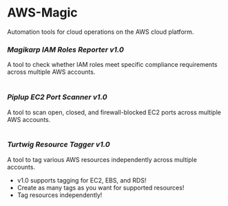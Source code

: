 # AWS-Magic
Automation tools for cloud operations on the AWS cloud platform.

### *Magikarp IAM Roles Reporter v1.0*
A tool to check whether IAM roles meet specific compliance requirements across multiple AWS accounts.
<br>
<br>

### *Piplup EC2 Port Scanner v1.0*
A tool to scan open, closed, and firewall-blocked EC2 ports across multiple AWS accounts.
<br>
<br>

### *Turtwig Resource Tagger v1.0* 
A tool to tag various AWS resources independently across multiple accounts.
* v1.0 supports tagging for EC2, EBS, and RDS!
* Create as many tags as you want for supported resources!
* Tag resources independently! 

  
